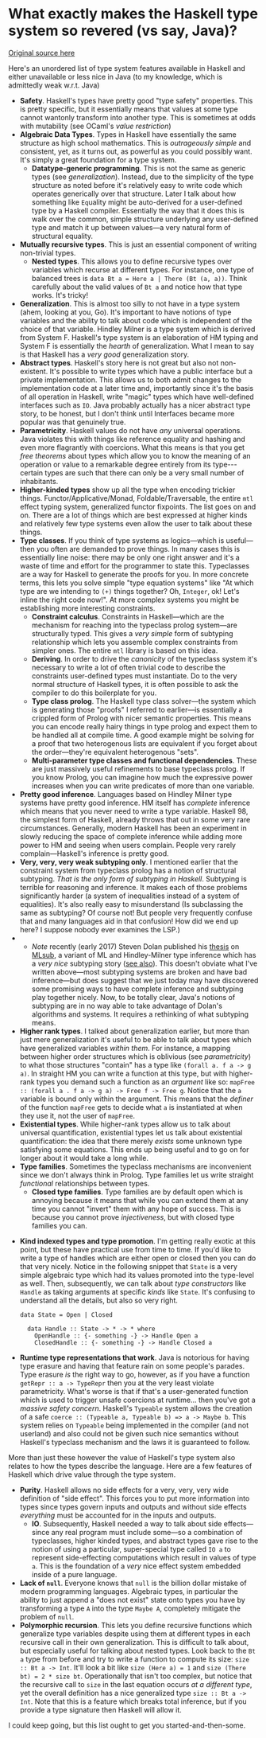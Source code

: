 # What exactly makes the Haskell type system so revered (vs say, Java)?

[Original source here](https://softwareengineering.stackexchange.com/questions/279316/what-exactly-makes-the-haskell-type-system-so-revered-vs-say-java)

<div class="post-text" itemprop="text">
  <p>Here's an unordered list of type system features available in Haskell and either unavailable or less nice in Java (to my knowledge, which is admittedly weak w.r.t. Java)</p>

  <ul>
  <li><strong>Safety</strong>. Haskell's types have pretty good "type safety" properties. This is pretty specific, but it essentially means that values at some type cannot wantonly transform into another type. This is sometimes at odds with mutability (see OCaml's <em>value restriction</em>)</li>
  <li><strong>Algebraic Data Types</strong>. Types in Haskell have essentially the same structure as high school mathematics. This is <em>outrageously simple</em> and consistent, yet, as it turns out, as powerful as you could possibly want. It's simply a great foundation for a type system.

  <ul>
  <li><strong>Datatype-generic programming</strong>. This is not the same as generic types (see <em>generalization</em>). Instead, due to the simplicity of the type structure as noted before it's relatively easy to write code which operates generically over that structure. Later I talk about how something like <code>Eq</code>uality might be auto-derived for a user-defined type by a Haskell compiler. Essentially the way that it does this is walk over the common, simple structure underlying any user-defined type and match it up between values—a very natural form of structural equality.</li>
  </ul></li>
  <li><strong>Mutually recursive types</strong>. This is just an essential component of writing non-trivial types.

  <ul>
  <li><strong>Nested types</strong>. This allows you to define recursive types over variables which recurse at different types. For instance, one type of balanced trees is <code>data Bt a = Here a | There (Bt (a, a))</code>. Think carefully about the valid values of <code>Bt a</code> and notice how that type works. It's tricky!</li>
  </ul></li>
  <li><strong>Generalization</strong>. This is almost too silly to not have in a type system (ahem, looking at you, Go). It's important to have notions of type variables and the ability to talk about code which is independent of the choice of that variable. Hindley Milner is a type system which is derived from System F. Haskell's type system is an elaboration of HM typing and System F is essentially the <em>hearth</em> of generalization. What I mean to say is that Haskell has a <em>very good</em> generalization story.</li>
  <li><strong>Abstract types</strong>. Haskell's story here is not great but also not non-existent. It's possible to write types which have a public interface but a private implementation. This allows us to both admit changes to the implementation code at a later time and, importantly since it's the basis of all operation in Haskell, write "magic" types which have well-defined interfaces such as <code>IO</code>. Java probably actually has a nicer abstract type story, to be honest, but I don't think until Interfaces became more popular was that genuinely true.</li>
  <li><strong>Parametricity</strong>. Haskell values do not have <em>any</em> universal operations. Java violates this with things like reference equality and hashing and even more flagrantly with coercions. What this means is that you get <em>free theorems</em> about types which allow you to know the meaning of an operation or value to a remarkable degree entirely from its type---certain types are such that there can only be a very small number of inhabitants.</li>
  <li><strong>Higher-kinded types</strong> show up all the type when encoding trickier things. Functor/Applicative/Monad, Foldable/Traversable, the entire <code>mtl</code> effect typing system, generalized functor fixpoints. The list goes on and on. There are a lot of things which are best expressed at higher kinds and relatively few type systems even allow the user to talk about these things.</li>
  <li><strong>Type classes</strong>. If you think of type systems as logics—which is useful—then you often are demanded to prove things. In many cases this is essentially line noise: there may be only one right answer and it's a waste of time and effort for the programmer to state this. Typeclasses are a way for Haskell to generate the proofs for you. In more concrete terms, this lets you solve simple "type equation systems" like "At which type are we intending to <code>(+)</code> things together? Oh, <code>Integer</code>, ok! Let's inline the right code now!". At more complex systems you might be establishing more interesting constraints.

  <ul>
  <li><strong>Constraint calculus</strong>. Constraints in Haskell—which are the mechanism for reaching into the typeclass prolog system—are structurally typed. This gives a <em>very simple</em> form of subtyping relationship which lets you assemble complex constraints from simpler ones. The entire <code>mtl</code> library is based on this idea.</li>
  <li><strong>Deriving</strong>. In order to drive the <em>canonicity</em> of the typeclass system it's necessary to write a lot of often trivial code to describe the constraints user-defined types must instantiate. Do to the very normal structure of Haskell types, it is often possible to ask the compiler to do this boilerplate for you.</li>
  <li><strong>Type class prolog</strong>. The Haskell type class solver—the system which is generating those "proofs" I referred to earlier—is essentially a crippled form of Prolog with nicer semantic properties. This means you can encode really hairy things in type prolog and expect them to be handled all at compile time. A good example might be solving for a proof that two heterogenous lists are equivalent if you forget about the order—they're equivalent heterogenous "sets".</li>
  <li><strong>Multi-parameter type classes and functional dependencies</strong>. These are just massively useful refinements to base typeclass prolog. If you know Prolog, you can imagine how much the expressive power increases when you can write predicates of more than one variable.</li>
  </ul></li>
  <li><strong>Pretty good inference</strong>. Languages based on Hindley Milner type systems have pretty good inference. HM itself has <em>complete</em> inference which means that you never need to write a type variable. Haskell 98, the simplest form of Haskell, already throws that out in some very rare circumstances. Generally, modern Haskell has been an experiment in slowly reducing the space of complete inference while adding more power to HM and seeing when users complain. People very rarely complain—Haskell's inference is pretty good.</li>
  <li><strong>Very, very, very weak subtyping only</strong>. I mentioned earlier that the constraint system from typeclass prolog has a notion of structural subtyping. <em>That is the only form of subtyping in Haskell</em>. Subtyping is terrible for reasoning and inference. It makes each of those problems significantly harder (a system of inequalities instead of a system of equalities). It's also really easy to misunderstand (Is subclassing the same as subtyping? Of course not! But people very frequently confuse that and many languages aid in that confusion! How did we end up here? I suppose nobody ever examines the LSP.)</li>
  <li><ul>
  <li><em>Note</em> recently (early 2017) Steven Dolan published his <a href="https://www.cl.cam.ac.uk/~sd601/thesis.pdf" rel="noreferrer">thesis</a> on <a href="https://www.cl.cam.ac.uk/~sd601/mlsub/" rel="noreferrer">MLsub</a>, a variant of ML and Hindley-Milner type inference which has a <em>very nice</em> subtyping story (<a href="https://www.cl.cam.ac.uk/~sd601/papers/mlsub-preprint.pdf" rel="noreferrer">see also</a>). This doesn't obviate what I've written above—most subtyping systems are broken and have bad inference—but does suggest that we just today may have discovered some promising ways to have complete inference and subtyping play together nicely. Now, to be totally clear, Java's notions of subtyping are in no way able to take advantage of Dolan's algorithms and systems. It requires a rethinking of what subtyping means.</li>
  </ul></li>
  <li><strong>Higher rank types</strong>. I talked about generalization earlier, but more than just mere generalization it's useful to be able to talk about types which have generalized variables <em>within them</em>. For instance, a mapping between higher order structures which is oblivious (see <em>parametricity</em>) to what those structures "contain" has a type like <code>(forall a. f a -&gt; g a)</code>. In straight HM you can write a function at this type, but with higher-rank types you demand such a function as an <em>argument</em> like so: <code>mapFree :: (forall a . f a -&gt; g a) -&gt; Free f -&gt; Free g</code>. Notice that the <code>a</code> variable is bound only within the argument. This means that the <em>definer</em> of the function <code>mapFree</code> gets to decide what <code>a</code> is instantiated at when they use it, not the user of <code>mapFree</code>.</li>
  <li><strong>Existential types</strong>. While higher-rank types allow us to talk about universal quantification, existential types let us talk about existential quantification: the idea that there merely <em>exists</em> some unknown type satisfying some equations. This ends up being useful and to go on for longer about it would take a long while.</li>
  <li><strong>Type families</strong>. Sometimes the typeclass mechanisms are inconvenient since we don't always think in Prolog. Type families let us write straight <em>functional</em> relationships between types.

  <ul>
  <li><strong>Closed type families</strong>. Type families are by default open which is annoying because it means that while you can extend them at any time you cannot "invert" them with any hope of success. This is because you cannot prove <em>injectiveness</em>, but with closed type families you can.</li>
  </ul></li>
  <li><p><strong>Kind indexed types and type promotion</strong>. I'm getting really exotic at this point, but these have practical use from time to time. If you'd like to write a type of handles which are either open or closed then you can do that very nicely. Notice in the following snippet that <code>State</code> is a very simple algebraic type which had its values promoted into the type-level as well. Then, subsequently, we can talk about <em>type constructors</em> like <code>Handle</code> as taking arguments at specific <em>kinds</em> like <code>State</code>. It's confusing to understand all the details, but also so very right.</p>

  <pre class="lang-java prettyprint prettyprinted" style=""><code><span class="pln">data </span><span class="typ">State</span><span class="pln"> </span><span class="pun">=</span><span class="pln"> </span><span class="typ">Open</span><span class="pln"> </span><span class="pun">|</span><span class="pln"> </span><span class="typ">Closed</span><span class="pln">

  data </span><span class="typ">Handle</span><span class="pln"> </span><span class="pun">::</span><span class="pln"> </span><span class="typ">State</span><span class="pln"> </span><span class="pun">-&gt;</span><span class="pln"> </span><span class="pun">*</span><span class="pln"> </span><span class="pun">-&gt;</span><span class="pln"> </span><span class="pun">*</span><span class="pln"> where
    </span><span class="typ">OpenHandle</span><span class="pln"> </span><span class="pun">::</span><span class="pln"> </span><span class="pun">{-</span><span class="pln"> something </span><span class="pun">-}</span><span class="pln"> </span><span class="pun">-&gt;</span><span class="pln"> </span><span class="typ">Handle</span><span class="pln"> </span><span class="typ">Open</span><span class="pln"> a
    </span><span class="typ">ClosedHandle</span><span class="pln"> </span><span class="pun">::</span><span class="pln"> </span><span class="pun">{-</span><span class="pln"> something </span><span class="pun">-}</span><span class="pln"> </span><span class="pun">-&gt;</span><span class="pln"> </span><span class="typ">Handle</span><span class="pln"> </span><span class="typ">Closed</span><span class="pln"> a</span></code></pre></li>
  <li><p><strong>Runtime type representations that work</strong>. Java is notorious for having type erasure and having that feature rain on some people's parades. Type erasure <em>is</em> the right way to go, however, as if you have a function <code>getRepr :: a -&gt; TypeRepr</code> then you at the very least violate parametricity. What's worse is that if that's a user-generated function which is used to trigger unsafe coercions at runtime... then you've got a <em>massive safety concern</em>. Haskell's <code>Typeable</code> system allows the creation of a safe <code>coerce :: (Typeable a, Typeable b) =&gt; a -&gt; Maybe b</code>. This system relies on <code>Typeable</code> being implemented in the compiler (and not userland) and also could not be given such nice semantics without Haskell's typeclass mechanism and the laws it is guaranteed to follow.</p></li>
  </ul>

  <p>More than just these however the value of Haskell's type system also relates to how the types describe the language. Here are a few features of Haskell which drive value through the type system.</p>

  <ul>
  <li><strong>Purity</strong>. Haskell allows no side effects for a very, very, very wide definition of "side effect". This forces you to put more information into types since types govern inputs and outputs and without side effects <em>everything</em> must be accounted for in the inputs and outputs.

  <ul>
  <li><strong>IO</strong>. Subsequently, Haskell needed a way to talk about side effects—since any real program must include some—so a combination of typeclasses, higher kinded types, and abstract types gave rise to the notion of using a particular, super-special type called <code>IO a</code> to represent side-effecting computations which result in values of type <code>a</code>. This is the foundation of a <em>very</em> nice effect system embedded inside of a pure language.</li>
  </ul></li>
  <li><strong>Lack of <code>null</code></strong>. Everyone knows that <code>null</code> is the billion dollar mistake of modern programming languages. Algebraic types, in particular the ability to just append a "does not exist" state onto types you have by transforming a type <code>A</code> into the type <code>Maybe A</code>, completely mitigate the problem of <code>null</code>.</li>
  <li><strong>Polymorphic recursion</strong>. This lets you define recursive functions which generalize type variables despite using them at different types in each recursive call in their own generalization. This is difficult to talk about, but especially useful for talking about nested types. Look back to the <code>Bt a</code> type from before and try to write a function to compute its size: <code>size :: Bt a -&gt; Int</code>. It'll look a bit like <code>size (Here a) = 1</code> and <code>size (There bt) = 2 * size bt</code>. Operationally that isn't too complex, but notice that the recursive call to <code>size</code> in the last equation occurs <em>at a different type</em>, yet the overall definition has a nice generalized type <code>size :: Bt a -&gt; Int</code>. Note that this is a feature which breaks total inference, but if you provide a type signature then Haskell will allow it.</li>
  </ul>

  <p>I could keep going, but this list ought to get you started-and-then-some.</p>
</div>

